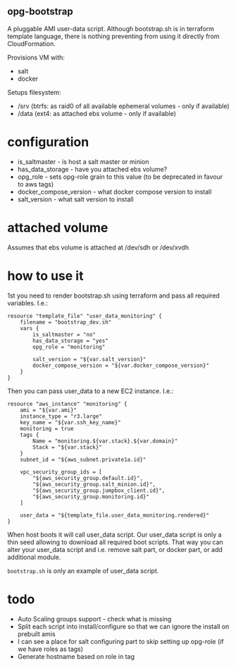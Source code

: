 opg-bootstrap
-------------
A pluggable AMI user-data script.
Although bootstrap.sh is in terraform template language, there is nothing preventing from using it directly 
from CloudFormation.

Provisions VM with:
- salt
- docker

Setups filesystem:
- /srv (btrfs: as raid0 of all available ephemeral volumes - only if available)
- /data (ext4: as attached ebs volume - only if available)


configuration
=============
- is_saltmaster - is host a salt master or minion
- has_data_storage - have you attached ebs volume?
- opg_role - sets opg-role grain to this value (to be deprecated in favour to aws tags)
- docker_compose_version - what docker compose version to install
- salt_version - what salt version to install


attached volume
===============
Assumes that ebs volume is attached at /dev/sdh or /dev/xvdh


how to use it
=============
1st you need to render bootstrap.sh using terraform and pass all required variables.
I.e.:
```
resource "template_file" "user_data_monitoring" {
    filename = "bootstrap_dev.sh"
    vars {
        is_saltmaster = "no"
        has_data_storage = "yes"
        opg_role = "monitoring"

        salt_version = "${var.salt_version}"
        docker_compose_version = "${var.docker_compose_version}"
    }
}
```

Then you can pass user_data to a new EC2 instance.
I.e.:
```
resource "aws_instance" "monitoring" {
    ami = "${var.ami}"
    instance_type = "r3.large"
    key_name = "${var.ssh_key_name}"
    monitoring = true
    tags {
        Name = "monitoring.${var.stack}.${var.domain}"
        Stack = "${var.stack}"
    }
    subnet_id = "${aws_subnet.private1a.id}"

    vpc_security_group_ids = [
        "${aws_security_group.default.id}",
        "${aws_security_group.salt_minion.id}",
        "${aws_security_group.jumpbox_client.id}",
        "${aws_security_group.monitoring.id}"
    ]

    user_data = "${template_file.user_data_monitoring.rendered}"
}
```

When host boots it will call user_data script.
Our user_data script is only a thin seed allowing to download all required boot scripts.
That way you can alter your user_data script and i.e. remove salt part, or docker part, or add additional module.

`bootstrap.sh` is only an example of user_data script. 


todo
====
- Auto Scaling groups support - check what is missing
- Split each script into install/configure so that we can ignore the install on prebuilt amis
- I can see a place for salt configuring part to skip setting up opg-role (if we have roles as tags)
- Generate hostname based on role in tag
